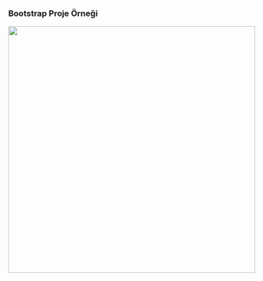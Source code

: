 <h3 aling="center"> Bootstrap Proje Örneği</h3>
<p><img align="center" src="bootstrap1.gif" width="500" height="500"/></p>
